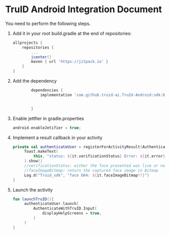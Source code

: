 # TruID Android Integration Document

You need to perform the following steps.

1. Add it in your root build.gradle at the end of repositories:

   ```gradle
   allprojects {
       repositories {
           ...
           jcenter()
           maven { url 'https://jitpack.io' }
       }
   }

   ```

2. Add the dependency

   ```gradle
           dependencies {
               implementation 'com.github.truid-ai.TruId-Android:sdk:6.0.2'


           }
   ```

3. Enable jettfier in gradle.properties

   ```gradle
   android.enableJetifier = true;
   ```

4. Implement a result callback in your activity

   ```kotlin
   private val authenticateUser = registerForActivityResult(AuthenticateWithTruID()) {
        Toast.makeText(
            this, "status: ${it.verificationStatus} Error: ${it.error}", Toast.LENGTH_LONG
        ).show()
        //verificationStatus: either the face presented was live or not
        //faceImageBitmap: return the captured face image in Bitmap
        Log.d("Truid_sdk", "face b64: ${it.faceImageBitmap!!}")
   }
   ```

5. Launch the activity

   ```kotlin
   fun launchTruID(){
        authenticateUser.launch(
            AuthenticateWithTruID.Input(
                displayHelpScreens = true,
            )
        )
   }
   ```
